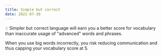 ```yaml
---
title: Simple but correct
date: 2022-07-30
---
```


💡 Simpler but correct language will earn you a better score for vocabulary than inaccurate usage of "advanced" words and phrases.

When you use big words incorrectly, you risk reducing communication and thus capping your vocabulary score at 5.
